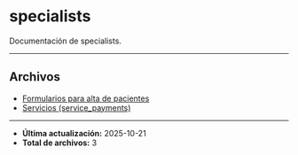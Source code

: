 # specialists

Documentación de specialists.

---

## Archivos

- [Formularios para alta de pacientes](./formulariosAltaPacientes.md)
- [Servicios (service_payments)](./servicios.png)

---

- **Última actualización:** 2025-10-21
- **Total de archivos:** 3
